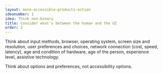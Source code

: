 ```yaml
---
layout: more-accessible-products-action
ideanumber: 1
idea: Think non-binary
title: Consider what's between the human and the UI
order: 2
---
```


Think about input methods, browser, operating system, screen size and resolution, user preferences and choices, network connection (cost, speed, latency), age and condition of hardware, age of the person, experience level, assistive technology.

Think about options and preferences, not accessibility options.
